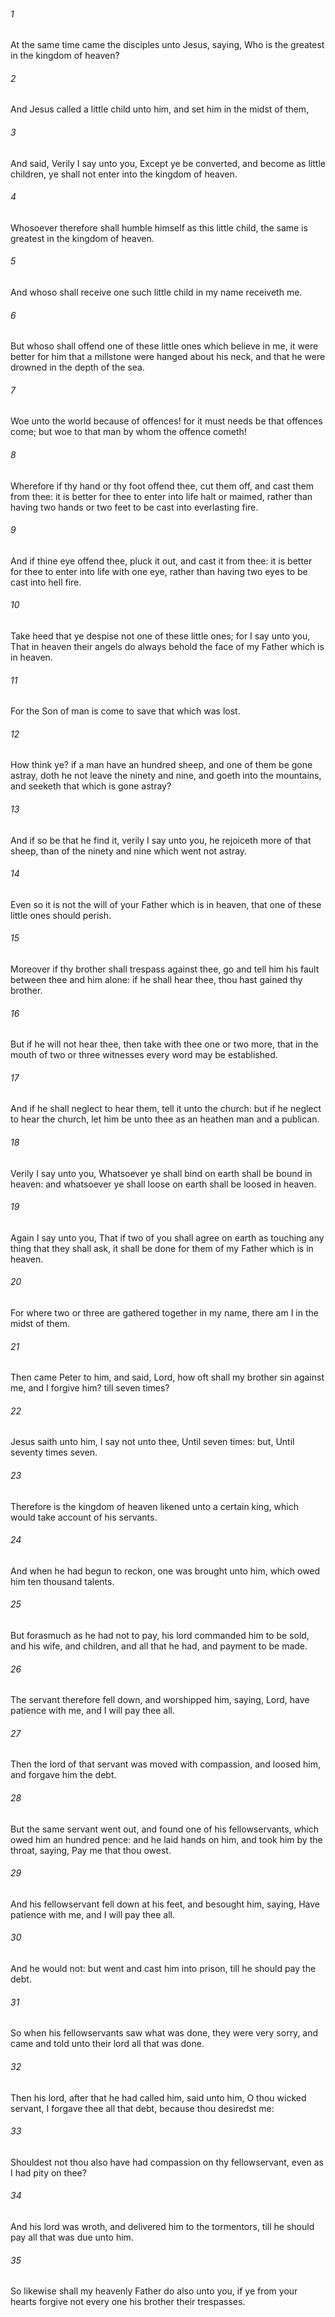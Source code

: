 ###### 1
At the same time came the disciples unto Jesus, saying, Who is the greatest in the kingdom of heaven?

###### 2
And Jesus called a little child unto him, and set him in the midst of them,

###### 3
And said, Verily I say unto you, Except ye be converted, and become as little children, ye shall not enter into the kingdom of heaven.

###### 4
Whosoever therefore shall humble himself as this little child, the same is greatest in the kingdom of heaven.

###### 5
And whoso shall receive one such little child in my name receiveth me.

###### 6
But whoso shall offend one of these little ones which believe in me, it were better for him that a millstone were hanged about his neck, and that he were drowned in the depth of the sea.

###### 7
Woe unto the world because of offences! for it must needs be that offences come; but woe to that man by whom the offence cometh!

###### 8
Wherefore if thy hand or thy foot offend thee, cut them off, and cast them from thee: it is better for thee to enter into life halt or maimed, rather than having two hands or two feet to be cast into everlasting fire.

###### 9
And if thine eye offend thee, pluck it out, and cast it from thee: it is better for thee to enter into life with one eye, rather than having two eyes to be cast into hell fire.

###### 10
Take heed that ye despise not one of these little ones; for I say unto you, That in heaven their angels do always behold the face of my Father which is in heaven.

###### 11
For the Son of man is come to save that which was lost.

###### 12
How think ye? if a man have an hundred sheep, and one of them be gone astray, doth he not leave the ninety and nine, and goeth into the mountains, and seeketh that which is gone astray?

###### 13
And if so be that he find it, verily I say unto you, he rejoiceth more of that sheep, than of the ninety and nine which went not astray.

###### 14
Even so it is not the will of your Father which is in heaven, that one of these little ones should perish.

###### 15
Moreover if thy brother shall trespass against thee, go and tell him his fault between thee and him alone: if he shall hear thee, thou hast gained thy brother.

###### 16
But if he will not hear thee, then take with thee one or two more, that in the mouth of two or three witnesses every word may be established.

###### 17
And if he shall neglect to hear them, tell it unto the church: but if he neglect to hear the church, let him be unto thee as an heathen man and a publican.

###### 18
Verily I say unto you, Whatsoever ye shall bind on earth shall be bound in heaven: and whatsoever ye shall loose on earth shall be loosed in heaven.

###### 19
Again I say unto you, That if two of you shall agree on earth as touching any thing that they shall ask, it shall be done for them of my Father which is in heaven.

###### 20
For where two or three are gathered together in my name, there am I in the midst of them.

###### 21
Then came Peter to him, and said, Lord, how oft shall my brother sin against me, and I forgive him? till seven times?

###### 22
Jesus saith unto him, I say not unto thee, Until seven times: but, Until seventy times seven.

###### 23
Therefore is the kingdom of heaven likened unto a certain king, which would take account of his servants.

###### 24
And when he had begun to reckon, one was brought unto him, which owed him ten thousand talents.

###### 25
But forasmuch as he had not to pay, his lord commanded him to be sold, and his wife, and children, and all that he had, and payment to be made.

###### 26
The servant therefore fell down, and worshipped him, saying, Lord, have patience with me, and I will pay thee all.

###### 27
Then the lord of that servant was moved with compassion, and loosed him, and forgave him the debt.

###### 28
But the same servant went out, and found one of his fellowservants, which owed him an hundred pence: and he laid hands on him, and took him by the throat, saying, Pay me that thou owest.

###### 29
And his fellowservant fell down at his feet, and besought him, saying, Have patience with me, and I will pay thee all.

###### 30
And he would not: but went and cast him into prison, till he should pay the debt.

###### 31
So when his fellowservants saw what was done, they were very sorry, and came and told unto their lord all that was done.

###### 32
Then his lord, after that he had called him, said unto him, O thou wicked servant, I forgave thee all that debt, because thou desiredst me:

###### 33
Shouldest not thou also have had compassion on thy fellowservant, even as I had pity on thee?

###### 34
And his lord was wroth, and delivered him to the tormentors, till he should pay all that was due unto him.

###### 35
So likewise shall my heavenly Father do also unto you, if ye from your hearts forgive not every one his brother their trespasses.

